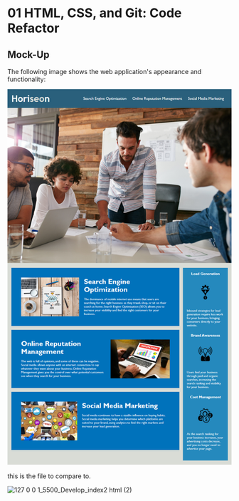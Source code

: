 # 01 HTML, CSS, and Git: Code Refactor

## Mock-Up

The following image shows the web application's appearance and functionality:

![The Horiseon webpage includes a navigation bar, a header image, and cards with text and images at the bottom of the page.](./Assets/01-html-css-git-homework-demo.png)

this is the file to compare to.


![127 0 0 1_5500_Develop_index2 html (2)](https://user-images.githubusercontent.com/113705249/209425602-b31802cd-58bb-442b-b122-f0532c7648d7.png)


